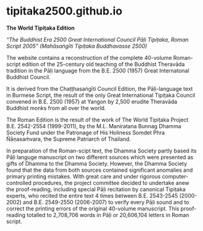 # tipitaka2500.github.io

**The World Tipiṭaka Edition**

*“The Buddhist Era 2500 Great International Council Pāḷi Tipiṭaka, Roman Script 2005” (Mahāsaṅgīti Tipiṭaka Buddhavasse 2500)*

The website contains a reconstruction of the complete 40-volume Roman-script edition of the 25-century old teaching of the Buddhist Theravāda tradition in the Pāḷi language from the B.E. 2500 (1957) Great Internatonal Buddhist Council.

It is derived from the Chaṭṭhasaṅgīti Council Edition, the Pāḷi-language text in Burmese Script, the result of the only Great International Tipiṭaka Council convened in B.E. 2500 (1957) at Yangon by 2,500 erudite Theravāda Buddhist monks from all over the world.

The Roman Edition is the result of the work of The World Tipiṭaka Project B.E. 2542-2554 (1999-2011), by the M.L. Maniratana Bunnag Dhamma Society Fund under the Patronage of His Holiness Somdet Phra Ñāṇasaṁvara, the Supreme Patriarch of Thailand.

In preparation of the Roman-scipt text, the Dhamma Society partly based its Pāḷi languge manuscript on two different sources which were presented as gifts of Dhamma to the Dhamma Society. However, the Dhamma Society found that the data from both sources contained significant anomalies and primary printing mistakes. With great care and under rigorous computer-controlled procedures, the project committee decided to undertake anew the proof-reading, including special Pāḷi recitation by canonical Tipiṭaka experts, who recited the entire text 4 times between B.E. 2543-2545 (2000-2002) and B.E. 2549-2550 (2006-2007) to verify every Pāḷi sound and to correct the printing errors of the original 40-volume manuscript. This proof-reading totalled to 2,708,706 words in Pāḷi or 20,606,104 letters in Roman script.

